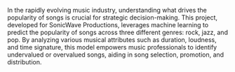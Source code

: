 In the rapidly evolving music industry, understanding what drives the popularity of songs is crucial for strategic decision-making. This project, developed for SonicWave Productions, leverages machine learning to predict the popularity of songs across three different genres: rock, jazz, and pop. By analyzing various musical attributes such as duration, loudness, and time signature, this model empowers music professionals to identify undervalued or overvalued songs, aiding in song selection, promotion, and distribution.
